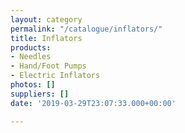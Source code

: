 ```yaml
---
layout: category
permalink: "/catalogue/inflators/"
title: Inflators
products:
- Needles
- Hand/Foot Pumps
- Electric Inflators
photos: []
suppliers: []
date: '2019-03-29T23:07:33.000+00:00'

---
```

